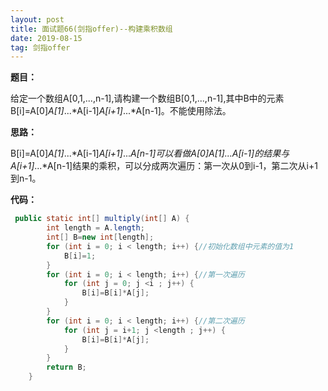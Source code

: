 ```yaml
---
layout: post
title: 面试题66(剑指offer)--构建乘积数组
date: 2019-08-15 
tag: 剑指offer
---
```

**题目：**

给定一个数组A[0,1,...,n-1],请构建一个数组B[0,1,...,n-1],其中B中的元素B[i]=A[0]*A[1]*...*A[i-1]*A[i+1]*...*A[n-1]。不能使用除法。

**思路：**

B[i]=A[0]*A[1]*...*A[i-1]*A[i+1]*...*A[n-1]可以看做A[0]*A[1]*...A[i-1]的结果与A[i+1]*...*A[n-1]结果的乘积，可以分成两次遍历：第一次从0到i-1，第二次从i+1到n-1。

**代码：**

```java
 public static int[] multiply(int[] A) {
        int length = A.length;
        int[] B=new int[length];
        for (int i = 0; i < length; i++) {//初始化数组中元素的值为1
            B[i]=1;
        }
        for (int i = 0; i < length; i++) {//第一次遍历
            for (int j = 0; j <i ; j++) {
                B[i]=B[i]*A[j];
            }
        }
        for (int i = 0; i < length; i++) {//第二次遍历
            for (int j = i+1; j <length ; j++) {
                B[i]=B[i]*A[j];
            }
        }
        return B;
    }
```

